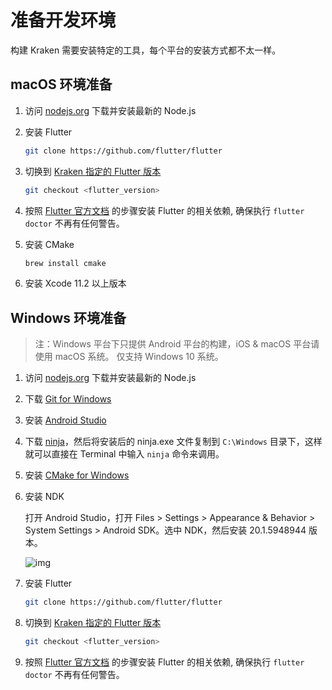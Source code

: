 # 准备开发环境

构建 Kraken 需要安装特定的工具，每个平台的安装方式都不太一样。

## macOS 环境准备

1. 访问 [nodejs.org](https://nodejs.org/en/) 下载并安装最新的 Node.js

2. 安装 Flutter

   ```bash
   git clone https://github.com/flutter/flutter
   ```

3. 切换到 [Kraken 指定的 Flutter 版本](https://github.com/openkraken/kraken/blob/main/kraken/pubspec.yaml#L8)

   ```bash
   git checkout <flutter_version>
   ```

4. 按照 [Flutter 官方文档](https://flutter.dev/docs/get-started/install/windows#update-your-path) 的步骤安装 Flutter 的相关依赖, 确保执行 `flutter doctor` 不再有任何警告。

5. 安装 CMake

   ```bash
   brew install cmake
   ```

6. 安装 Xcode 11.2 以上版本

## Windows 环境准备

> 注：Windows 平台下只提供 Android 平台的构建，iOS & macOS 平台请使用 macOS 系统。
> 仅支持 Windows 10 系统。

1. 访问 [nodejs.org](https://nodejs.org/en/) 下载并安装最新的 Node.js

2. 下载 [Git for Windows](https://git-scm.com/download/win)

3. 安装 [Android Studio](https://developer.android.com/studio)

4. 下载 [ninja](https://github.com/ninja-build/ninja/releases)，然后将安装后的 ninja.exe 文件复制到 `C:\Windows` 目录下，这样就可以直接在 Terminal 中输入 `ninja` 命令来调用。

5. 安装 [CMake for Windows](https://cmake.org/download/)

6. 安装 NDK

   打开 Android Studio，打开 Files > Settings > Appearance & Behavior > System Settings > Android SDK。选中 NDK，然后安装 20.1.5948944 版本。

   ![img](https://kraken.oss-cn-hangzhou.aliyuncs.com/images/%7BDEC91E5D-E622-4E1F-B8D3-AD39A3C7D1A0%7D.png.jpg)

7. 安装 Flutter

   ```bash
   git clone https://github.com/flutter/flutter
   ```

8. 切换到 [Kraken 指定的 Flutter 版本](https://github.com/openkraken/kraken/blob/main/kraken/pubspec.yaml#L8)

   ```bash
   git checkout <flutter_version>
   ```

9. 按照 [Flutter 官方文档](https://flutter.dev/docs/get-started/install/windows#update-your-path) 的步骤安装 Flutter 的相关依赖, 确保执行 `flutter doctor` 不再有任何警告。
